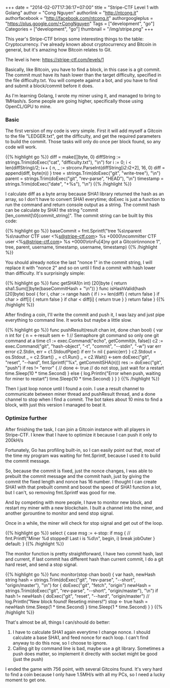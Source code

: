 +++
date = "2014-02-07T17:36:17+07:00"
title = "Stripe-CTF Level 1 with Golang"
author = "Cong Nguyen"
authorlink = "http://ntcong.it"
authorfacebook = "http://facebook.com/ntcong.it"
authorgoogleplus = "https://plus.google.com/+CongNguyen"
Tags = ["development", "go"]
Categories = ["development", "go"]
thumbnail = "/img/stripe.png"
+++

This year's Stripe-CTF brings some interesting things to the table: Cryptocurrency. I've already known about cryptocurrency and Bitcoin in general, but it's amazing how Bitcoin relates to Git.

The level is here:&nbsp;https://stripe-ctf.com/levels/1

Basically, like Bitcoin, you have to find a block, in this case is a git commit. The commit must have its hash lower than the target difficulty, specified in the file difficulty.txt. You will compete against a bot, and you have to find and submit a block/commit before it does.

As I'm learning Golang, I wrote my miner using it, and managed to bring to 1MHash/s. Some people are going higher, specifically those using OpenCL/GPU to mine.

### Basic

The first version of my code is very simple. First it will add myself a Gitcoin to the file "LEDGER.txt", get the difficulty, and get the required parameters to build the commit. Those tasks will only do once per block found, so any code will work. 

{{% highlight go %}}
    diff = make([]byte, 0)
    diffString := strings.Trim(doExec("cat", "difficulty.txt"), "\n")
    for i := 0; i < len(diffString)/2; i++ {
         n, _ := strconv.ParseInt(diffString[i*2:i*2+2], 16, 0)
         diff = append(diff, byte(n))
    }
    tree = strings.Trim(doExec("git", "write-tree"), "\n")
    parent = strings.Trim(doExec("git", "rev-parse", "HEAD"), "\n")
    timestamp = strings.Trim(doExec("date", "+%s"), "\n")
{{% /highlight %}}

I calculate diff as a byte array because SHA1 library returned the hash as an array, so I don't have to convert SHA1 everytime; doExec is just a function to run the command and return console output as a string. The commit hash can be calculate by SHA1 the string "commit [len_commit]\0[commit_string]". The commit string can be built by this code:  

{{% highlight go %}}
    baseCommit = fmt.Sprintf("tree %s\nparent %s\nauthor CTF user &lt;%s@stripe-ctf.com&gt; %s +0000\ncommitter CTF user &lt;%s@stripe-ctf.com&gt; %s +0000\n\nFu[4]ny got a Gitcoin\nnonce 1", tree, parent, username, timestamp, username, timestamp)
{{% /highlight %}}

You should already notice the last "nonce 1" in the commit string, I will replace it with "nonce 2" and so on until I find a commit with hash lower than difficulty. It's surprisingly simple:


{{% highlight go %}}
    func getSHA1(n int) [20]byte {
     return sha1.Sum([]byte(baseCommitHash <complete id="goog_259276313">+ </complete>"\n"))
    }
    func isHashValid(hash [20]byte) bool {
     for i, char := range hash {
      if i >= len(diff) {
       return false
      }
      if char > diff[i] {
       return false
      }
      if char < diff[i] {
       return true
      }
     }
     return false
    }
{{% /highlight %}}

After finding a coin, I'll write the commit and push it, I was lazy and just pipe everything to command line. It works but maybe a little slow.  

{{% highlight go %}}
    func pushResult(result chan int, done chan bool) {
        var n int
        for {
            n = &lt;-result
            sem &lt;- 1  // Semaphore git command so only one git command at a time
            c1 := exec.Command("echo", getCommit(n, false))
            c2 := exec.Command("git", "hash-object", "-t", "commit", "--stdin", "-w")
            var err error
            c2.Stdin, err = c1.StdoutPipe()
            if err != nil {
                panic(err)
            }
            c2.Stdout = os.Stdout
            _ = c2.Start()
            _ = c1.Run()
            _ = c2.Wait()
            &lt;-sem
            doExec("git", "reset", "--hard", fmt.Sprintf("%x", getCommitSHA(n)))
            res := doExec("git", "push")
            if res != "error" {
                // done &lt;- true
                // do not stop, just wait for a restart
                time.Sleep(10 * time.Second)
            } else {
                log.Println("Error when push, waiting for miner to restart")
                time.Sleep(10 * time.Second)
            }
        }
    }
{{% /highlight %}}

Then I just loop nonce until I found a coin. I use a result channel to communicate between miner thread and pushResult thread, and a done channel to stop when I find a commit. The bot takes about 10 mins to find a block, with just this version I managed to beat it.

### Optimize further

After finishing the task, I can join a Gitcoin instance with all players in Stripe-CTF. I knew that I have to optimize it because I can push it only to 200kH/s

Fortunately, Go has profiling built-in, so I can easily point out that, most of the time my program was waiting for fmt.Sprintf, because I used it to build the commit message.

So, because the commit is fixed, just the nonce changes, I was able to prebuilt the commit message and the commit hash, just by giving the commit the fixed length and nonce has 16 number. I thought I can create SHA1 with that prebuilt commit and boost the speed of SHA1 function a lot, but I can't, so removing fmt.Sprintf was good for me.

And by competing with more people, I have to monitor new block, and restart my miner with a new blockchain. I built a channel into the miner, and another gorountine to monitor and send stop signal.

Once in a while, the miner will check for stop signal and get out of the loop.

{{% highlight go %}}
    select {
    case msg := &lt;-stop:
        if msg {
            // fmt.Printf("Miner %d stopped! Last i is %d\n", begin, i)
            break jobOuter
        }
    default:
    }
{{% /highlight %}}

The monitor function is pretty straightforward, I have two commit hash, last and current, if last commit has different hash than current commit, I do a git hard reset, and send a stop signal.


{{% highlight go %}}
    func monitor(stop chan bool) {
        var hash, newHash string
        hash = strings.Trim(doExec("git", "rev-parse", "--short", "origin/master"), "\n")
        for {
            doExec("git", "fetch", "origin")
            newHash = strings.Trim(doExec("git", "rev-parse", "--short", "origin/master"), "\n")
            if hash != newHash {
                doExec("git", "reset", "--hard", "origin/master")
                // log.Println("New block found! Reseting miners!")
                stop &lt;- true
                hash = newHash
                time.Sleep(1 * time.Second)
            }
            time.Sleep(1 * time.Second)
        }
    }
{{% /highlight %}}

That's almost be all, things I can/should do better:

1.  I have to calculate SHA1 again everytime I change nonce. I should calculate a base SHA1, and feed nonce for each loop. I can't find anyway to do this now, so I choose to ignore.
2.  Calling git by command line is bad, maybe use a git library. Sometimes a push does matter, so implement it directly with socket might be good (just the push)

I ended the game with 756 point, with several Gitcoins found. It's very hard to find a coin because I only have 1.5MH/s with all my PCs, so I need a lucky moment to get one.
